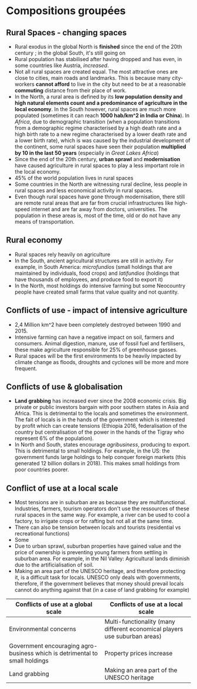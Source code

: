 # Compositions groupées

## Rural Spaces - changing spaces

* Rural exodus in the global North is **finished** since the end of the 20th century ; in the global South, it's still going on
* Rural population has stabilised after having dropped and has even, in some countries like Austria, *increased*.
* Not all rural spaces are created equal. The most attractive ones are close to cities, main roads and landmarks. This is because many city-workers **cannot afford** to live in the city but need to be at a reasonable **commuting** distance from their place of work.
* In the North, a rural area is defined by its **low population density and high natural elements count and a predominance of agriculture in the local economy**. In the South however, rural spaces are much more populated (sometimes it can reach **1000 hab/km^2 in India or China**). In *Africa*, due to demographic transition (when a population transitions from a demographic regime characterised by a high death rate and a high birth rate to a new regime characterised by a lower death rate and a lower birth rate), which is was caused by the industrial development of the continent, some rural spaces have seen their population **multiplied by 10 in the last 50 years** (especially in *Great Lakes Africa*)
* Since the end of the 20th century, **urban sprawl** and **modernisation** have caused agriculture in rural spaces to play a less important role in the local economy.
* 45% of the world population lives in rural spaces
* Some countries in the North are witnessing rural decline, less people in rural spaces and less economical activity in rural spaces.
* Even though rural spaces have gone through modernisation, there still are remote rural areas that are far from crucial infrastructures like high-speed internet and are far away from doctors, universities. The population in these areas is, most of the time, old or do not have any means of transportation. 

## Rural economy

* Rural spaces rely heavily on agriculture
* In the South, ancient agricultural structures are still in activity. For example, in South America: *microfundios* (small holdings that are maintained by individuals, food crops) and *latifundios* (holdings that have thousands of employees, and produce food to export it)
* In the North, most holdings do intensive farming but some Neocountry people have created small farms that value quality and not quantity.

## Conflicts of use - impact of intensive agriculture

* 2,4 Million km^2 have been completely destroyed between 1990 and 2015.
* Intensive farming can have a negative impact on soil, farmers and consumers. Animal digestion, manure, use of fossil fuel and fertilisers, these make agriculture responsible for 25% of greenhouse gasses.
* Rural spaces will be the first environments to be heavily impacted by climate change as floods, droughts and cyclones will be more and more frequent.

## Conflicts of use & globalisation

* **Land grabbing** has increased ever since the 2008 economic crisis. Big private or public investors bargain with poor southern states in Asia and Africa. This is detrimental to the locals and sometimes the environment. The fait of locals is in the hands of the government which is interested by profit which can create tensions (Ethiopia 2016, federalisation of the country but centralisation of the power in the hands of the Tigray who represent 6% of the population).
* In North and South, states encourage *agribusiness*, producing to export. This is detrimental to small holdings. For example, in the US: the government funds large holdings to help conquer foreign markets (this generated 12 billion dollars in 2018). This makes small holdings from poor countries poorer.

## Conflict of use at a local scale

* Most tensions are in suburban are	as because they are multifunctional. Industries, farmers, tourism operators don't use the ressources of these rural spaces in the same way. For example, a river can be used to cool a factory, to irrigate crops or for rafting but not all at the same time. 
* There can also be tension between locals and tourists (residential vs recreational functions)
* Some 
* Due to urban sprawl, suburban properties have gained value and the price of ownership is preventing young farmers from settling in suburban area. For example, in the Nil Valley: Agricultural lands diminish due to the artificialisation of soil. 
* Making an area part of the UNESCO heritage, and therefore protecting it, is a difficult task for locals. UNESCO only deals with governments, therefore, if the government believes that money should prevail locals cannot do anything against that (in a case of land grabbing for example)

| Conflicts of use at a global scale | Conflicts of use at a local scale |
|---|---|
|Environmental concerns| Multi-functionality (many different economical players use suburban areas)|
|Government encouraging agro-business which is detrimental to small holdings|Property prices increase|
|Land grabbing|Making an area part of the UNESCO heritage|

 